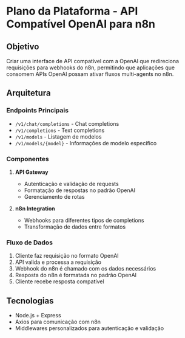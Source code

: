 # Plano da Plataforma - API Compatível OpenAI para n8n

## Objetivo
Criar uma interface de API compatível com a OpenAI que redireciona requisições para webhooks do n8n, permitindo que aplicações que consomem APIs OpenAI possam ativar fluxos multi-agents no n8n.

## Arquitetura

### Endpoints Principais
- `/v1/chat/completions` - Chat completions
- `/v1/completions` - Text completions
- `/v1/models` - Listagem de modelos
- `/v1/models/{model}` - Informações de modelo específico

### Componentes
1. **API Gateway**
   - Autenticação e validação de requests
   - Formatação de respostas no padrão OpenAI
   - Gerenciamento de rotas

2. **n8n Integration**
   - Webhooks para diferentes tipos de completions
   - Transformação de dados entre formatos

### Fluxo de Dados
1. Cliente faz requisição no formato OpenAI
2. API valida e processa a requisição
3. Webhook do n8n é chamado com os dados necessários
4. Resposta do n8n é formatada no padrão OpenAI
5. Cliente recebe resposta compatível

## Tecnologias
- Node.js + Express
- Axios para comunicação com n8n
- Middlewares personalizados para autenticação e validação
